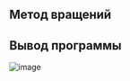 ## Метод вращений

## Вывод программы
![image]([https://github.com/zhuzzzhha/numerical_methods/assets/90785698/74989684-94d2-417d-b7af-cb5bed351fba](https://github.com/zhuzzzhha/numerical_methods/blob/main/lab_4/1.jpg)https://github.com/zhuzzzhha/numerical_methods/blob/main/lab_4/1.jpg)
